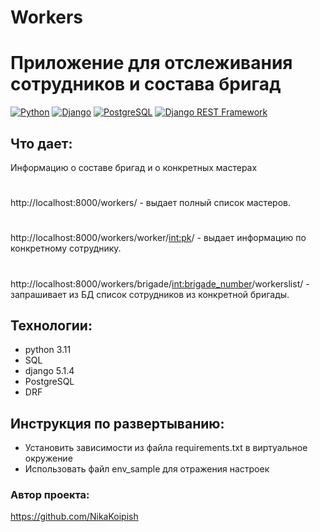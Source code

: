 # Workers
# Приложение для отслеживания сотрудников и состава бригад
[![Python](https://img.shields.io/badge/-Python-464646?style=flat-square&logo=Python)](https://www.python.org/)
[![Django](https://img.shields.io/badge/-Django-464646?style=flat-square&logo=Django)](https://www.djangoproject.com/)
[![PostgreSQL](https://img.shields.io/badge/-PostgreSQL-464646?style=flat-square&logo=PostgreSQL)](https://www.postgresql.org/)
[![Django REST Framework](https://img.shields.io/badge/-Django%20REST%20Framework-464646?style=flat-square&logo=Django%20REST%20Framework)](https://www.django-rest-framework.org/)

## Что дает: 
Информацию о составе бригад и о конкретных мастерах
#
http://localhost:8000/workers/ - выдает полный список мастеров.
#
http://localhost:8000/workers/worker/<int:pk>/ - выдает информацию по конкретному сотруднику.
#
http://localhost:8000/workers/brigade/<int:brigade_number>/workerslist/ - запрашивает из БД список сотрудников из конкретной бригады.

## Технологии:
- python 3.11
- SQL
- django 5.1.4
- PostgreSQL
- DRF
  
## Инструкция по развертыванию:

- Установить зависимости из файла requirements.txt в виртуальное окружение
- Использовать файл env_sample для отражения настроек

### Автор проекта:
https://github.com/NikaKoipish
